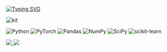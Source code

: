 [![Typing SVG](https://readme-typing-svg.demolab.com?font=Kanit&duration=2000&pause=100&color=3F9DF7&multiline=true&width=435&height=120&lines=Hey+there!;-+I'm+computational+neuroscientist+%5E_%5E;-+Now%2C+I'm+studying+ML+in+Skoltech+;-+working+on+DL+models+for+inverse+EEG+problem)](https://git.io/typing-svg)

![kit](https://user-images.githubusercontent.com/70488161/223810581-63a68402-29c7-4e7e-9ada-618255fa80a1.gif)

![Python](https://img.shields.io/badge/python-3670A0?style=for-the-badge&logo=python&logoColor=ffdd54) ![PyTorch](https://img.shields.io/badge/PyTorch-%23EE4C2C.svg?style=for-the-badge&logo=PyTorch&logoColor=white) ![Pandas](https://img.shields.io/badge/pandas-%23150458.svg?style=for-the-badge&logo=pandas&logoColor=white) ![NumPy](https://img.shields.io/badge/numpy-%23013243.svg?style=for-the-badge&logo=numpy&logoColor=white) ![SciPy](https://img.shields.io/badge/SciPy-%230C55A5.svg?style=for-the-badge&logo=scipy&logoColor=%white) ![scikit-learn](https://img.shields.io/badge/scikit--learn-%23F7931E.svg?style=for-the-badge&logo=scikit-learn&logoColor=white) 

 <a 
    href="https://code.visualstudio.com/" 
    target="_blank" rel="noreferrer"> 
    <img
        src="https://img.shields.io/badge/GNU%20Bash-4EAA25?style=for-the-badge&logo=GNU%20Bash&logoColor=white"
    /> 
 </a>
  </a>
     <a 
    href="https://code.visualstudio.com/" 
    target="_blank" rel="noreferrer"> 
    <img
        src="https://img.shields.io/badge/Overleaf-47A141?style=for-the-badge&logo=Overleaf&logoColor=white"
    /> 
 </a> 
